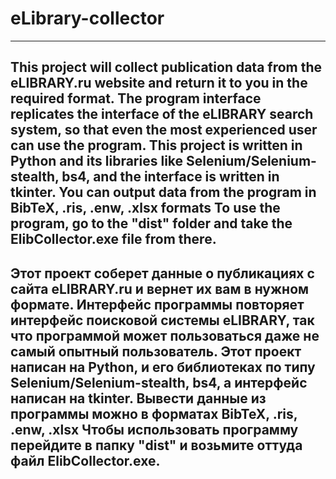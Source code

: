 # eLibrary-collector
----------------------------------------------
This project will collect publication data from the eLIBRARY.ru website and return it to you in the required format. 
The program interface replicates the interface of the eLIBRARY search system, so that even the most experienced user can use the program.
This project is written in Python and its libraries like Selenium/Selenium-stealth, bs4, and the interface is written in tkinter. You can output data from the program in BibTeX, .ris, .enw, .xlsx formats
To use the program, go to the "dist" folder and take the ElibCollector.exe file from there. 
----------------------------------------------
Этот проект соберет данные о публикациях с сайта eLIBRARY.ru и вернет их вам в нужном формате. 
Интерфейс программы повторяет интерфейс поисковой системы eLIBRARY, так что программой может пользоваться даже не самый опытный пользователь.
Этот проект написан на Python, и его библиотеках по типу Selenium/Selenium-stealth, bs4, а интерфейс написан на tkinter. Вывести данные из программы можно в форматах BibTeX, .ris, .enw, .xlsx
Чтобы использовать программу перейдите в папку "dist" и возьмите оттуда файл ElibCollector.exe. 
----------------------------------------------

